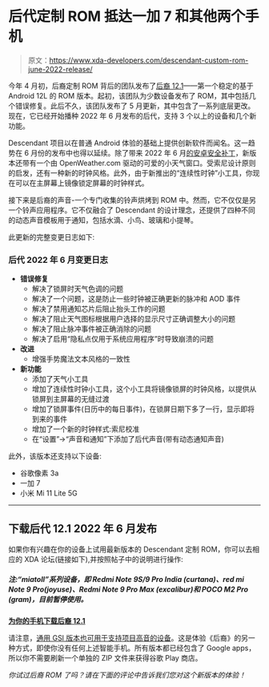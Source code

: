 # 后代定制 ROM 抵达一加 7 和其他两个手机

> 原文：<https://www.xda-developers.com/descendant-custom-rom-june-2022-release/>

今年 4 月初，后裔定制 ROM 背后的团队发布了[后裔 12.1](https://www.xda-developers.com/android-12l-custom-rom-descendant-pixel-experience/)——第一个稳定的基于 Android 12L 的 ROM 版本。起初，该团队为少数设备发布了 ROM，其中包括几个错误修复。此后不久，该团队发布了 5 月更新，其中包含了一系列底层更改。现在，它已经开始播种 2022 年 6 月发布的后代，支持 3 个以上的设备和几个新功能。

Descendant 项目以在普通 Android 体验的基础上提供创新软件而闻名。这一趋势在 6 月份的发布中也得以延续。除了带来 2022 年 6 月[的安卓安全补丁](https://www.xda-developers.com/june-2022-android-security-update/)，新版本还带有一个由 OpenWeather.com 驱动的可爱的小天气窗口。受索尼设计原则的启发，还有一种新的时钟风格。此外，由于新推出的“连续性时钟”小工具，你现在可以在主屏幕上镜像锁定屏幕的时钟样式。

接下来是后裔的声音-一个专门收集的铃声烘烤到 ROM 中。然而，它不仅仅是另一个铃声应用程序。它不仅融合了 Descendant 的设计理念，还提供了四种不同的动态声音模板用于通知，包括水滴、小鸟、玻璃和小提琴。

此更新的完整变更日志如下:

### 后代 2022 年 6 月变更日志

*   **错误修复**
    *   解决了锁屏时天气色调的问题
    *   解决了一个问题，这是防止一些时钟被正确更新的脉冲和 AOD 事件
    *   解决了禁用通知芯片后阻止抬头工作的问题
    *   解决了阻止天气图标根据用户选择的显示尺寸正确调整大小的问题
    *   解决了阻止脉冲事件被正确消除的问题
    *   解决了启用“隐私点仅用于系统应用程序”时导致崩溃的问题
*   **改进**
    *   增强手势魔法文本风格的一致性
*   **新功能**
    *   添加了天气小工具
    *   增加了连续性时钟小工具，这个小工具将镜像锁屏的时钟风格，以提供从锁屏到主屏幕的无缝过渡
    *   增加了锁屏事件(日历中的每日事件)，在锁屏日期下多了一行，显示即将到来的事件
    *   增加了一个新的时钟样式:索尼校准
    *   在“设置”->“声音和通知”下添加了后代声音(带有动态通知声音)

此外，该版本还支持以下设备:

*   谷歌像素 3a
*   一加 7
*   小米 Mi 11 Lite 5G

* * *

## 下载后代 12.1 2022 年 6 月发布

如果你有兴趣在你的设备上试用最新版本的 Descendant 定制 ROM，你可以去相应的 XDA 论坛(链接如下),并按照帖子中的说明进行操作:

##### 注:“miatoll”系列设备，即 Redmi Note 9S/9 Pro India (curtana)、red mi Note 9 Pro(joyuse)、Redmi Note 9 Pro Max (excalibur)和 POCO M2 Pro (gram)，目前暂停使用。

**[为你的手机下载后裔 12.1](https://downloads.descendant.me/home/latest)**

请注意，[通用 GSI 版本也可用于支持项目高音的设备](https://forum.xda-developers.com/t/4431343/)。这是体验《后裔》的另一种方式，即使你没有任何上述智能手机。所有版本都已经包含了 Google apps，所以你不需要刷新一个单独的 ZIP 文件来获得谷歌 Play 商店。

*你试过后裔 ROM 了吗？请在下面的评论中告诉我们您对这个新版本的体验！*